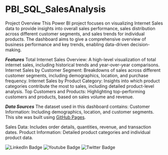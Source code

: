 # PBI_SQL_SalesAnalysis
Project Overview
This Power BI project focuses on visualizing Internet Sales data to provide insights into overall sales performance, sales distribution across different customer segments, and sales trends for individual products. The dashboard aims to give a comprehensive overview of business performance and key trends, enabling data-driven decision-making.

***Features***
Total Internet Sales Overview: A high-level visualization of total internet sales, including historical trends and year-over-year comparisons.
Internet Sales by Customer Segment: Breakdowns of sales across different customer segments, including demographics, location, and purchase frequency.
Internet Sales by Product Category: Insights into which product categories contribute the most to sales, including detailed product-level analysis.
Top Customers and Products: Highlighting top-performing customers and products, based on sales volume and revenue.

 ***Data Sources***
The dataset used in this dashboard contains:
Customer Information: Including demographics, location, and customer segments.  This site was built using [GitHub Pages](https://github.com/salmamamdouh/PBI_SQL_SalesAnalysis/blob/main/Exported%20Data%20-%20DIM_Customers.csv).

Sales Data: Includes order details, quantities, revenue, and transaction dates.
Product Information: Detailed product categories and individual product data.

<div id="badges">
  <img src="https://img.shields.io/badge/LinkedIn-blue?style=for-the-badge&logo=linkedin&logoColor=white" alt="LinkedIn Badge"/>
  <img src="https://img.shields.io/badge/YouTube-red?style=for-the-badge&logo=youtube&logoColor=white" alt="Youtube Badge"/>
  <img src="https://img.shields.io/badge/Twitter-blue?style=for-the-badge&logo=twitter&logoColor=white" alt="Twitter Badge"/>
</div>
